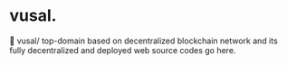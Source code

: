 # vusal.
👀 vusal/ top-domain based on decentralized blockchain network and its fully decentralized and deployed web source codes go here.
